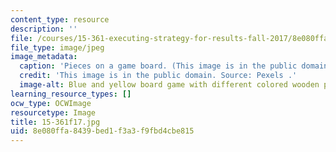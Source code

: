 ```yaml
---
content_type: resource
description: ''
file: /courses/15-361-executing-strategy-for-results-fall-2017/8e080ffa8439bed1f3a3f9fbd4cbe815_15-361f17.jpg
file_type: image/jpeg
image_metadata:
  caption: 'Pieces on a game board. (This image is in the public domain. Source: [Pexels](https://www.pexels.com/photo/blue-and-yellow-board-game-207924/).)'
  credit: 'This image is in the public domain. Source: Pexels .'
  image-alt: Blue and yellow board game with different colored wooden pieces and dice.
learning_resource_types: []
ocw_type: OCWImage
resourcetype: Image
title: 15-361f17.jpg
uid: 8e080ffa-8439-bed1-f3a3-f9fbd4cbe815
---
```

